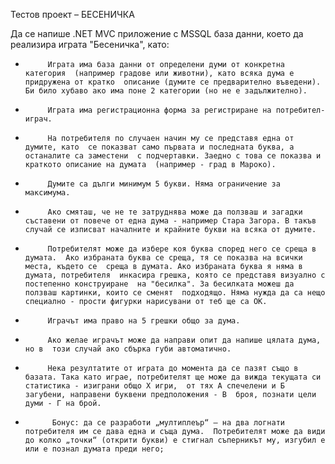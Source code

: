 Тестов проект – БЕСЕНИЧКА

Да се напише .NET MVC приложение с MSSQL база данни, което да реализира играта "Бесеничка", като:

 -          Играта има база данни от определени думи от конкретна категория  (например градове или животни), като всяка дума е придружена от кратко  описание (думите се предварително въведени). Би било хубаво ако има поне 2 категории (но не е задължително).

 -          Играта има регистрационна форма за регистриране на потребител-играч.

 -          На потребителя по случаен начин му се представя една от думите, като  се показват само първата и последната буква, а останалите са заместени  с подчертавки. Заедно с това се показва и краткото описание на думата  (например - град в Мароко).

 -          Думите са дълги минимум 5 букви. Няма ограничение за максимума.

 -          Ако смяташ, че не те затруднява може да ползваш и загадки съставени от повече от една дума - например Стара Загора. В такъв случай се изписват началните и крайните букви на всяка от думите.

 -          Потребителят може да избере коя буква според него се среща в думата.  Ако избраната буква се среща, тя се показва на всички места, където се  среща в думата. Ако избраната буква я няма в думата, потребителя  инкасира грешка, която се представя визуално с постепенно конструиране  на "бесилка". За бесилката можеш да ползваш картинки, които се сменят  подходящо. Няма нужда да са нещо специално - прости фигурки нарисувани от теб ще са ОК.

 -          Играчът има право на 5 грешки общо за дума.

 -          Ако желае играчът може да направи опит да напише цялата дума, но в  този случай ако сбърка губи автоматично.

 -          Нека резултатите от играта до момента да се пазят също в базата. Така като играе, потребителят ще може да вижда текущата си статистика - изиграни общо Х игри,  от тях А спечелени и Б загубени, направени буквени предположения - В  броя, познати цели думи - Г на брой.

 -           Бонус: да се разработи „мултиплеър“ – на два логнати потребителя им се дава една и съща дума.  Потребителят може да види до колко „точки“ (открити букви) е стигнал съперникът му, изгубил е или е познал думата преди него;